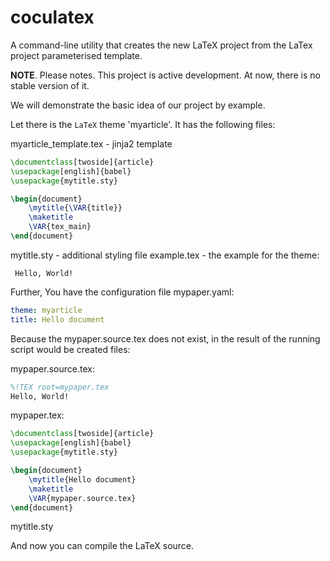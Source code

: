 # coculatex
A command-line utility that creates the new LaTeX project from the LaTex project parameterised template.

__NOTE__. Please notes. This project is active development. At now, there is no stable version of it.

We will demonstrate the basic idea of our project by example.

Let there is the `LaTeX` theme 'myarticle'. It has the following files:

myarticle_template.tex - jinja2 template
```latex
\documentclass[twoside]{article}
\usepackage[english]{babel}
\usepackage{mytitle.sty}

\begin{document}
    \mytitle{\VAR{title}}
    \maketitle
    \VAR{tex_main}
\end{document}
 ```
mytitle.sty - additional styling file 
example.tex - the example for the theme:
```text
 Hello, World!
```

Further, You have the configuration file mypaper.yaml:

```yaml
theme: myarticle
title: Hello document
```

Because the mypaper.source.tex does not exist, in the result of the running script would be created files:

mypaper.source.tex:
```latex
%!TEX root=mypaper.tex
Hello, World!
```

mypaper.tex:
```latex
\documentclass[twoside]{article}
\usepackage[english]{babel}
\usepackage{mytitle.sty}

\begin{document}
    \mytitle{Hello document}
    \maketitle
    \VAR{mypaper.source.tex}
\end{document}
```
mytitle.sty

And now you can compile the LaTeX source.
